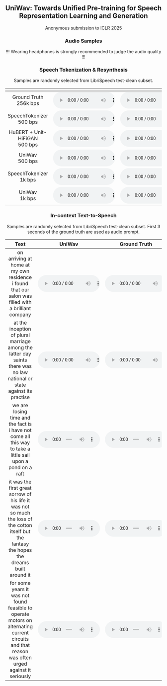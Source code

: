## <center> UniWav: Towards Unified Pre-training for Speech Representation Learning and Generation </center>

<center> Anonymous submission to ICLR 2025 </center> 



### <center> Audio Samples </center>

<center> !!! Wearing headphones is strongly recommended to judge the audio quality !!! </center>


### <center> Speech Tokenization & Resynthesis </center>
<center> Samples are randomly selected from LibriSpeech test-clean subset. </center>

| <span style="width:300px;"></span> |  |  |  |  |  |
| :---: | :---: | :---: | :---: | :---: | :---: |
| Ground Truth<br>256k bps | <audio src="samples/resyn/gt/8463-287645-0001.wav" controls style="width:200px;" preload></audio> | <audio src="samples/resyn/gt/2094-142345-0040.wav" controls style="width:200px;" preload></audio> | <audio src="samples/resyn/gt/4446-2273-0008.wav" controls style="width:200px;" preload></audio> | <audio src="samples/resyn/gt/1995-1837-0028.wav" controls style="width:200px;" preload></audio> | <audio src="samples/resyn/gt/61-70968-0026.wav" controls style="width:200px;" preload></audio> |
| SpeechTokenizer<br>500 bps | <audio src="samples/resyn/sptk500/8463-287645-0001.wav" controls style="width:200px;" preload></audio> | <audio src="samples/resyn/sptk500/2094-142345-0040.wav" controls style="width:200px;" preload></audio> | <audio src="samples/resyn/sptk500/4446-2273-0008.wav" controls style="width:200px;" preload></audio> | <audio src="samples/resyn/sptk500/1995-1837-0028.wav" controls style="width:200px;" preload></audio> | <audio src="samples/resyn/sptk500/61-70968-0026.wav" controls style="width:200px;" preload></audio> |
| HuBERT + Unit-HiFiGAN<br>500 bps | <audio src="samples/resyn/unitgan/8463-287645-0001.wav" controls style="width:200px;" preload></audio> | <audio src="samples/resyn/unitgan/2094-142345-0040.wav" controls style="width:200px;" preload></audio> | <audio src="samples/resyn/unitgan/4446-2273-0008.wav" controls style="width:200px;" preload></audio> | <audio src="samples/resyn/unitgan/1995-1837-0028.wav" controls style="width:200px;" preload></audio> | <audio src="samples/resyn/unitgan/61-70968-0026.wav" controls style="width:200px;" preload></audio> |
| UniWav<br>500 bps | <audio src="samples/resyn/uniwav500/8463-287645-0001.wav" controls style="width:200px;" preload></audio> | <audio src="samples/resyn/uniwav500/2094-142345-0040.wav" controls style="width:200px;" preload></audio> | <audio src="samples/resyn/uniwav500/4446-2273-0008.wav" controls style="width:200px;" preload></audio> | <audio src="samples/resyn/uniwav500/1995-1837-0028.wav" controls style="width:200px;" preload></audio> | <audio src="samples/resyn/uniwav500/61-70968-0026.wav" controls style="width:200px;" preload></audio> |
| SpeechTokenizer<br>1k bps | <audio src="samples/resyn/sptk1k/8463-287645-0001.wav" controls style="width:200px;" preload></audio> | <audio src="samples/resyn/sptk1k/2094-142345-0040.wav" controls style="width:200px;" preload></audio> | <audio src="samples/resyn/sptk1k/4446-2273-0008.wav" controls style="width:200px;" preload></audio> | <audio src="samples/resyn/sptk1k/1995-1837-0028.wav" controls style="width:200px;" preload></audio> | <audio src="samples/resyn/sptk1k/61-70968-0026.wav" controls style="width:200px;" preload></audio> |
| UniWav<br>1k bps | <audio src="samples/resyn/uniwav1k/8463-287645-0001.wav" controls style="width:200px;" preload></audio> | <audio src="samples/resyn/uniwav1k/2094-142345-0040.wav" controls style="width:200px;" preload></audio> | <audio src="samples/resyn/uniwav1k/4446-2273-0008.wav" controls style="width:200px;" preload></audio> | <audio src="samples/resyn/uniwav1k/1995-1837-0028.wav" controls style="width:200px;" preload></audio> | <audio src="samples/resyn/uniwav1k/61-70968-0026.wav" controls style="width:200px;" preload></audio> |

### <center> In-context Text-to-Speech </center>
<center> Samples are randomly selected from LibriSpeech test-clean subset. First 3 seconds of the ground truth are used as audio prompt. </center>

| <span style="width:1000px;">Text</span> | UniWav | Ground Truth |
| :---: | :---: | :---: |
| on arriving at home at my own residence i found that our salon was filled with a brilliant company | <audio src="samples/tts/uniwav/8455-210777-0002.wav" controls style="width:200px;" preload></audio> | <audio src="samples/tts/gt/8455-210777-0002.wav" controls style="width:200px;" preload></audio> |
| at the inception of plural marriage among the latter day saints there was no law national or state against its practise | <audio src="samples/tts/uniwav/4077-13754-0009.wav" controls style="width:200px;" preload></audio> | <audio src="samples/tts/gt/4077-13754-0009.wav" controls style="width:200px;" preload></audio> |
| we are losing time and the fact is i have not come all this way to take a little sail upon a pond on a raft | <audio src="samples/tts/uniwav/260-123286-0006.wav" controls style="width:200px;" preload></audio> | <audio src="samples/tts/gt/260-123286-0006.wav" controls style="width:200px;" preload></audio> |
| it was the first great sorrow of his life it was not so much the loss of the cotton itself but the fantasy the hopes the dreams built around it | <audio src="samples/tts/uniwav/1995-1837-0001.wav" controls style="width:200px;" preload></audio> | <audio src="samples/tts/gt/1995-1837-0001.wav" controls style="width:200px;" preload></audio> |
| for some years it was not found feasible to operate motors on alternating current circuits and that reason was often urged against it seriously | <audio src="samples/tts/uniwav/2300-131720-0009.wav" controls style="width:200px;" preload></audio> | <audio src="samples/tts/gt/2300-131720-0009.wav" controls style="width:200px;" preload></audio> |